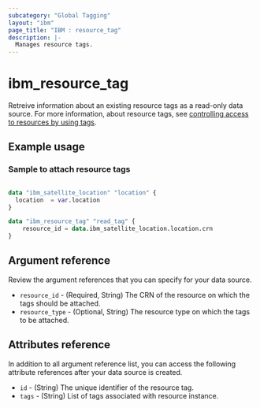 ```yaml
---
subcategory: "Global Tagging"
layout: "ibm"
page_title: "IBM : resource_tag"
description: |-
  Manages resource tags.
---
```


# ibm_resource_tag

Retreive information about an existing resource tags as a read-only data source. For more information, about resource tags, see [controlling access to resources by using tags](https://cloud.ibm.com/docs/account?topic=account-access-tags-tutorial).

## Example usage

###  Sample to attach resource tags

```terraform

data "ibm_satellite_location" "location" {
  location  = var.location
}

data "ibm_resource_tag" "read_tag" {
	resource_id = data.ibm_satellite_location.location.crn
}
```

## Argument reference
Review the argument references that you can specify for your data source. 

- `resource_id` - (Required, String) The CRN of the resource on which the tags should be attached.
- `resource_type` - (Optional, String) The resource type on which the tags to be attached.

## Attributes reference
In addition to all argument reference list, you can access the following attribute references after your data source is created.

- `id` - (String) The unique identifier of the resource tag.
- `tags` - (String) List of tags associated with resource instance.
